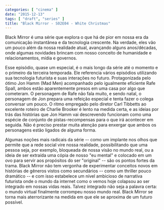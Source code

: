 ```yaml
---
categories: [ "cinema" ]
date: "2015-12-13"
tags: [ "draft", "series" ]
title: "Black Mirror - S02E04 - White Christmas"
---
```

Black Mirror é uma série que explora o que há de pior em nossa era
da comunicação instantânea e da tecnologia crescente. Na verdade,
eles vão um pouco além da nossa realidade atual, avançando alguns
anos/décadas, onde algumas novidades brincam com nosso conceito de
humanidade e relacionamentos, mídia e governos.

Esse episódio, quase um especial, é o mais longo da série até o
momento e o primeiro da terceira temporada. Ele referencia vários
episódios utilizando sua tecnologia futurista e suas interações no
futuro. Protagonizada pelo ótimo Jon Hamm (Mad Men) acompanhado pelo
igualmente eficiente Rafe Spall, ambos estão aparentemente presos em
uma casa por algo que cometeram. O personagem de Rafe não fala muito,
e sendo natal, o personagem de Jon prepara uma refeição especial e
tenta fazer o colega conversar um pouco. O ritmo empregado pelo diretor
Carl Tibbetts ao excelente roteiro de Charlie Brooker é lento na medida
certa, e as ideias por trás das histórias que Jon Hamm vai descrevendo
funcionam como uma espécie de conjunto de pistas-recompensas para o que
irá acontecer em seguida. Não é preciso prestar muita atenção para
enxergar que ambos os personagens estão ligados de alguma forma.

Algumas noções mais radicais da série -- como um implante nos olhos
que permite que a rede social vire nossa realidade, possibilitando que
uma pessoa seja, por exemplo, bloqueada de nossa visão no mundo real,
ou a ideia de ser extraída uma cópia de nosso "eu mental" e colocado
em um ovo para servir aos propósitos do ser "original" -- são os
pontos fortes da trama. Black Mirror não tem vergonha de experimentar
conceitos novos em histórias de gêneros vistos como secundários --
como um thriller pouco dramático -- e com isso estabelece um nível
ambicioso de narrativa futurista onde o mundo da internet como o vemos
hoje colapsou ao ser integrado em nossas vidas reais. Talvez integrado
não seja a palavra certa: o mundo virtual finalmente corrompeu nosso
mundo real. Black Mirror se torna mais aterrorizante na medida em que
ele se aproxima de um futuro possível.
